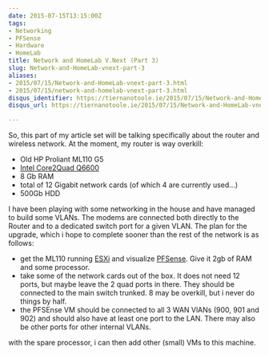 ```yaml
---
date: 2015-07-15T13:15:00Z
tags:
- Networking
- PFSense
- Hardware
- HomeLab
title: Network and HomeLab V.Next (Part 3)
slug: Network-and-HomeLab-vnext-part-3
aliases:
- 2015/07/15/Network-and-HomeLab-vnext-part-3.html
- 2015/07/15/network-and-homelab-vnext-part-3.html
disqus_identifier: https://tiernanotoole.ie/2015/07/15/Network-and-HomeLab-vnext-part-3.html
disqus_url: https://tiernanotoole.ie/2015/07/15/Network-and-HomeLab-vnext-part-3.html

---
```

 
 
 
 

So, this part of my article set will be talking specifically about the router and wireless network. At the moment, my router is way overkill:

* Old HP Proliant ML110 G5
* [Intel Core2Quad Q6600][1]
* 8 Gb RAM
* total of 12 Gigabit network cards (of which 4 are currently used...)
* 500Gb HDD

I have been playing with some networking in the house and have managed to build some VLANs. The modems are connected both directly to the Router
and to a dedicated switch port for a given VLAN. The plan for the upgrade, which i hope to complete sooner than the rest of the network is as
follows:

* get the ML110 running [ESXi][3] and visualize [PFSense][2]. Give it 2gb of RAM and some processor.
* take some of the network cards out of the box. It does not need 12 ports, but maybe leave the 2 quad ports in there. They should be connected
to the main switch trunked. 8 may be overkill, but i never do things by half.
* the PFSEnse VM should be connected to all 3 WAN VlANs (900, 901 and 902) and should also have at least one port to the LAN. There may also be
other ports for other internal VLANs.

with the spare processor, i can then add other (small) VMs to this machine.


[1]:http://ark.intel.com/products/29765/Intel-Core2-Quad-Processor-Q6600-8M-Cache-2_40-GHz-1066-MHz-FSB?q=Q6600
[2]:http://www.pfsense.org
[3]:https://www.vmware.com/products/vsphere-hypervisor
